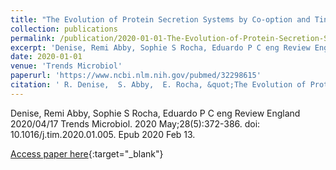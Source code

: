 ```yaml
---
title: "The Evolution of Protein Secretion Systems by Co-option and Tinkering of Cellular Machineries"
collection: publications
permalink: /publication/2020-01-01-The-Evolution-of-Protein-Secretion-Systems-by-Co-option-and-Tinkering-of-Cellular-Machineries
excerpt: 'Denise, Remi Abby, Sophie S Rocha, Eduardo P C eng Review England 2020/04/17 Trends Microbiol. 2020 May;28(5):372-386. doi: 10.1016/j.tim.2020.01.005. Epub 2020 Feb 13.'
date: 2020-01-01
venue: 'Trends Microbiol'
paperurl: 'https://www.ncbi.nlm.nih.gov/pubmed/32298615'
citation: ' R. Denise,  S. Abby,  E. Rocha, &quot;The Evolution of Protein Secretion Systems by Co-option and Tinkering of Cellular Machineries.&quot; Trends Microbiol, 2020.'
---
```

Denise, Remi Abby, Sophie S Rocha, Eduardo P C eng Review England 2020/04/17 Trends Microbiol. 2020 May;28(5):372-386. doi: 10.1016/j.tim.2020.01.005. Epub 2020 Feb 13.

[Access paper here](https://www.ncbi.nlm.nih.gov/pubmed/32298615){:target="_blank"}
